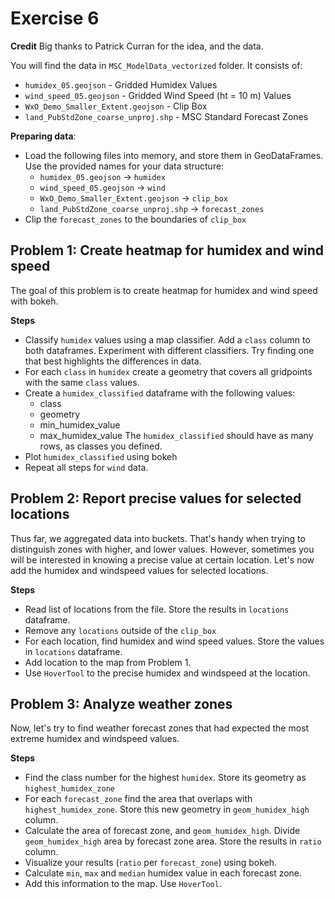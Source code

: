 # Exercise 6

**Credit**
Big thanks to Patrick Curran for the idea, and the data.

You will find the data in `MSC_ModelData_vectorized` folder. It consists of:
* `humidex_05.geojson` - Gridded Humidex Values
* `wind_speed_05.geojson` - Gridded Wind Speed (ht = 10 m) Values
* `WxO_Demo_Smaller_Extent.geojson` - Clip Box
* `land_PubStdZone_coarse_unproj.shp` - MSC Standard Forecast Zones


**Preparing data**:
* Load the following files into memory, and store them in GeoDataFrames. Use the provided names for your data structure:
    * `humidex_05.geojson` -> `humidex`
    * `wind_speed_05.geojson` -> `wind`
    * `WxO_Demo_Smaller_Extent.geojson` -> `clip_box`
    * `land_PubStdZone_coarse_unproj.shp` -> `forecast_zones`
* Clip the `forecast_zones` to the boundaries of `clip_box`

## Problem 1: Create heatmap for humidex and wind speed

The goal of this problem is to create heatmap for humidex and wind speed with bokeh.

**Steps**
* Classify `humidex` values using a map classifier. Add a `class` column to both dataframes.
    Experiment with different classifiers. Try finding one that best highlights the differences in data.
* For each `class` in `humidex` create a geometry that covers all gridpoints with the same `class` values.
* Create a `humidex_classified` dataframe with the following values:
    * class
    * geometry
    * min_humidex_value
    * max_humidex_value
    The `humidex_classified` should have as many rows, as classes you defined.
* Plot `humidex_classified` using bokeh
* Repeat all steps for `wind` data.


## Problem 2: Report precise values for selected locations

Thus far, we aggregated data into buckets. That's handy when trying to distinguish zones with higher, and lower values.
However, sometimes you will be interested in knowing a precise value at certain location. Let's now add the humidex and windspeed values for selected locations.

**Steps**
* Read list of locations from the file. Store the results in `locations` dataframe.
* Remove any `locations` outside of the `clip_box`
* For each location, find humidex and wind speed values. Store the values in `locations` dataframe.
* Add location to the map from Problem 1.
* Use `HoverTool` to the precise humidex and windspeed at the location.


## Problem 3: Analyze weather zones

Now, let's try to find weather forecast zones that had expected the most extreme humidex and windspeed values.

**Steps**
* Find the class number for the highest `humidex`. Store its geometry as `highest_humidex_zone`
* For each `forecast_zone` find the area that overlaps with `highest_humidex_zone`.
Store this new geometry in `geom_humidex_high` column.
* Calculate the area of forecast zone, and `geom_humidex_high`. Divide `geom_humidex_high` area by forecast zone area.
  Store the results in `ratio` column.
* Visualize your results (`ratio` per `forecast_zone`) using bokeh.
* Calculate `min`, `max` and `median` humidex value in each forecast zone.
* Add this information to the map. Use `HoverTool`.
